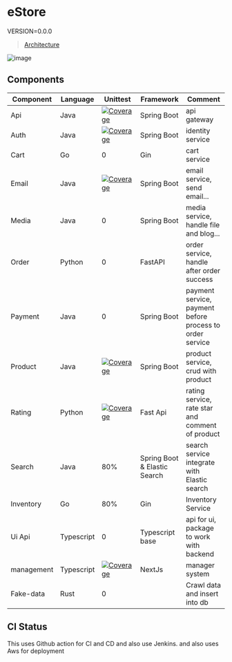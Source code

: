 # eStore

VERSION=0.0.0

> [Architecture](https://drive.google.com/file/d/1wbXkCoW1Cp1-LE5fbcnRx1MuTrOiz_Zq/view?usp=sharing)

![image](https://github.com/tanhaok/eStore/assets/101847895/f62301d5-09fa-4689-81bd-1076a4d80501)



## Components

|Component|Language|Unittest|Framework|Comment|
|--|--|--|--|--|
|Api | Java | [![Coverage](https://sonarcloud.io/api/project_badges/measure?project=tanhao111_eStore_Api&metric=coverage)](https://sonarcloud.io/summary/new_code?id=tanhao111_eStore_Api) | Spring Boot | api gateway |
|Auth | Java  | [![Coverage](https://sonarcloud.io/api/project_badges/measure?project=tanhao111_eStore_auth&metric=coverage)](https://sonarcloud.io/summary/new_code?id=tanhao111_eStore_auth)| Spring Boot | identity service |
|Cart | Go | 0 | Gin | cart service |
|Email| Java | [![Coverage](https://sonarcloud.io/api/project_badges/measure?project=tanhao111_eStore_Email&metric=coverage)](https://sonarcloud.io/summary/new_code?id=tanhao111_eStore_Email) |Spring Boot | email service, send email...|
|Media| Java | 0 |Spring Boot | media service, handle file and blog...|
|Order| Python | 0 | FastAPI | order service, handle after order success|
|Payment| Java | 0 | Spring Boot |payment service, payment before process to order service|
|Product| Java | [![Coverage](https://sonarcloud.io/api/project_badges/measure?project=tanhao111_eStore_Product&metric=coverage)](https://sonarcloud.io/summary/new_code?id=tanhao111_eStore_Product) | Spring Boot | product service, crud with product|
|Rating| Python | [![Coverage](https://sonarcloud.io/api/project_badges/measure?project=tanhao111_eStore_rating&metric=coverage)](https://sonarcloud.io/summary/new_code?id=tanhao111_eStore_rating) | Fast Api | rating service, rate star and comment of product|
|Search| Java | 80% | Spring Boot & Elastic Search | search service integrate with Elastic search|
|Inventory | Go | 80% | Gin | Inventory Service |
|Ui Api| Typescript | 0 | Typescript base | api for ui, package to work with backend|
|management| Typescript | [![Coverage](https://sonarcloud.io/api/project_badges/measure?project=tanhao111_eStore_management&metric=coverage)](https://sonarcloud.io/summary/new_code?id=tanhao111_eStore_management) | NextJs | manager system |
|Fake-data| Rust | 0 | | Crawl data and insert into db|

## CI Status

This uses Github action for CI and CD and also use Jenkins. and also uses Aws for deployment
